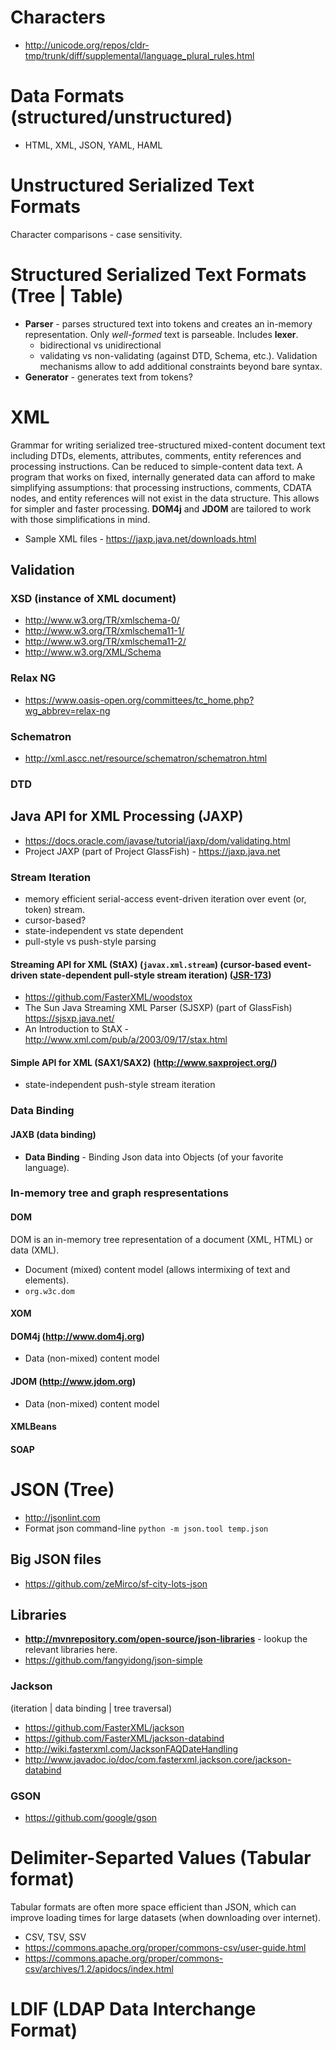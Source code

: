 # Characters
- http://unicode.org/repos/cldr-tmp/trunk/diff/supplemental/language_plural_rules.html

Data Formats (structured/unstructured)
===================
- HTML, XML, JSON, YAML, HAML

# Unstructured Serialized Text Formats

Character comparisons - case sensitivity.

# Structured Serialized Text Formats (Tree | Table)
- **Parser** - parses structured text into tokens and creates an in-memory representation. Only *well-formed* text is parseable. Includes **lexer**.
  + bidirectional vs unidirectional
  + validating vs non-validating (against DTD, Schema, etc.). Validation mechanisms allow to add additional constraints beyond bare syntax.
- **Generator** - generates text from tokens?

# XML
Grammar for writing serialized tree-structured mixed-content document text including DTDs, elements, attributes, comments, entity references and processing instructions. Can be reduced to simple-content data text. A program that works on fixed, internally generated data can afford to make simplifying assumptions: that processing instructions, comments, CDATA nodes, and entity references will not exist in the data structure. This allows for simpler and faster processing. **DOM4j** and **JDOM** are tailored to work with those simplifications in mind.
- Sample XML files - https://jaxp.java.net/downloads.html

## Validation

### XSD (instance of XML document)
- http://www.w3.org/TR/xmlschema-0/
- http://www.w3.org/TR/xmlschema11-1/
- http://www.w3.org/TR/xmlschema11-2/
- http://www.w3.org/XML/Schema

### Relax NG
- https://www.oasis-open.org/committees/tc_home.php?wg_abbrev=relax-ng

### Schematron
- http://xml.ascc.net/resource/schematron/schematron.html

### DTD

## Java API for XML Processing (JAXP)
- https://docs.oracle.com/javase/tutorial/jaxp/dom/validating.html
- Project JAXP (part of Project GlassFish) - https://jaxp.java.net

### Stream Iteration
- memory efficient serial-access event-driven iteration over event (or, token) stream.
- cursor-based?
- state-independent vs state dependent
- pull-style vs push-style parsing

#### Streaming API for XML (StAX) (`javax.xml.stream`) (cursor-based event-driven state-dependent pull-style stream iteration) ([JSR-173](https://jcp.org/en/jsr/detail?id=173))
  + https://github.com/FasterXML/woodstox
  + The Sun Java Streaming XML Parser (SJSXP) (part of GlassFish) https://sjsxp.java.net/
  + An Introduction to StAX - http://www.xml.com/pub/a/2003/09/17/stax.html

#### Simple API for XML (SAX1/SAX2) (http://www.saxproject.org/)
  + state-independent push-style stream iteration

### Data Binding
#### JAXB (data binding)
- **Data Binding** - Binding Json data into Objects (of your favorite language).

### In-memory tree and graph respresentations

#### DOM
DOM is an in-memory tree representation of a document (XML, HTML) or data (XML).
- Document (mixed) content model (allows intermixing of text and elements).
- `org.w3c.dom`

#### XOM

#### DOM4j (http://www.dom4j.org)
- Data (non-mixed) content model

#### JDOM (http://www.jdom.org)
- Data (non-mixed) content model

#### XMLBeans

#### SOAP

# JSON (Tree)
- http://jsonlint.com
- Format json command-line `python -m json.tool temp.json`

## Big JSON files
- https://github.com/zeMirco/sf-city-lots-json

## Libraries
- **http://mvnrepository.com/open-source/json-libraries** - lookup the relevant libraries here.
- https://github.com/fangyidong/json-simple

### Jackson
(iteration | data binding | tree traversal)
- https://github.com/FasterXML/jackson
- https://github.com/FasterXML/jackson-databind
- http://wiki.fasterxml.com/JacksonFAQDateHandling
- http://www.javadoc.io/doc/com.fasterxml.jackson.core/jackson-databind

### GSON
- https://github.com/google/gson

# Delimiter-Separted Values (Tabular format)
Tabular formats are often more space efficient than JSON, which can improve loading times for large datasets (when downloading over internet).
- CSV, TSV, SSV 
- https://commons.apache.org/proper/commons-csv/user-guide.html
- https://commons.apache.org/proper/commons-csv/archives/1.2/apidocs/index.html

# LDIF (LDAP Data Interchange Format)

